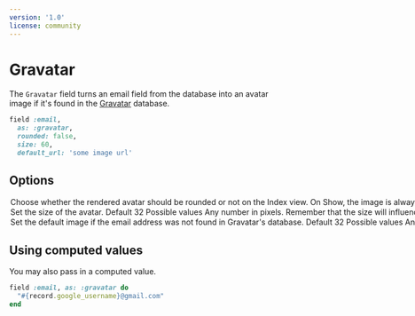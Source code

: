```yaml
---
version: '1.0'
license: community
---
```


# Gravatar

The `Gravatar` field turns an email field from the database into an avatar image if it's found in the [Gravatar](https://en.gravatar.com/site/implement/images/) database.

```ruby
field :email,
  as: :gravatar,
  rounded: false,
  size: 60,
  default_url: 'some image url'
```

## Options
<Option name="`rounded`">

Choose whether the rendered avatar should be rounded or not on the `Index` view.

On `Show`, the image is always a `square,` and the size is `responsive`.

<!-- @include: ./../common/default_boolean_true.md -->
</Option>

<Option name="`size`">

Set the size of the avatar.

#### Default

`32`

#### Possible values

Any number in pixels. Remember that the size will influence the `Index` table row height.
</Option>

<Option name="`default`">

Set the default image if the email address was not found in Gravatar's database.

#### Default

`32`

#### Possible values

Any number in pixels. Remember that the size will influence the `Index` table row height.
</Option>

<!-- @include: ./../common/link_to_record_common.md-->

## Using computed values

You may also pass in a computed value.

```ruby
field :email, as: :gravatar do
  "#{record.google_username}@gmail.com"
end
```
